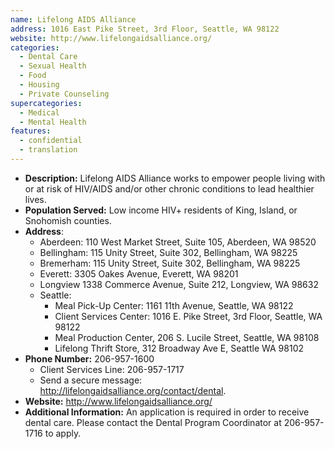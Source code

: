 ```yaml
---
name: Lifelong AIDS Alliance
address: 1016 East Pike Street, 3rd Floor, Seattle, WA 98122
website: http://www.lifelongaidsalliance.org/
categories:
  - Dental Care
  - Sexual Health
  - Food
  - Housing
  - Private Counseling
supercategories:
  - Medical
  - Mental Health
features:
  - confidential
  - translation
---
```

- **Description:** Lifelong AIDS Alliance works to empower people living with or at risk of HIV/AIDS and/or other chronic conditions to lead healthier lives.
- **Population Served:** Low income HIV+ residents of King, Island, or Snohomish counties.
- **Address**:
   - Aberdeen: 110 West Market Street, Suite 105, Aberdeen, WA 98520
   - Bellingham: 115 Unity Street, Suite 302, Bellingham, WA 98225
   - Bremerham: 115 Unity Street, Suite 302, Bellingham, WA 98225
   - Everett: 3305 Oakes Avenue, Everett, WA 98201
   - Longview 1338 Commerce Avenue, Suite 212, Longview, WA 98632
   - Seattle:
     - Meal Pick-Up Center: 1161 11th Avenue, Seattle, WA 98122
     - Client Services Center: 1016 E. Pike Street, 3rd Floor, Seattle, WA 98122
     - Meal Production Center, 206 S. Lucile Street, Seattle, WA 98108
     - Lifelong Thrift Store, 312 Broadway Ave E, Seattle WA 98102
- **Phone Number:** 206-957-1600
   - Client Services Line: 206-957-1717
   - Send a secure message: <http://lifelongaidsalliance.org/contact/dental>.
- **Website:** <http://www.lifelongaidsalliance.org/>
- **Additional Information:** An application is required in order to receive dental care. Please contact the Dental Program Coordinator at 206-957-1716 to apply.
